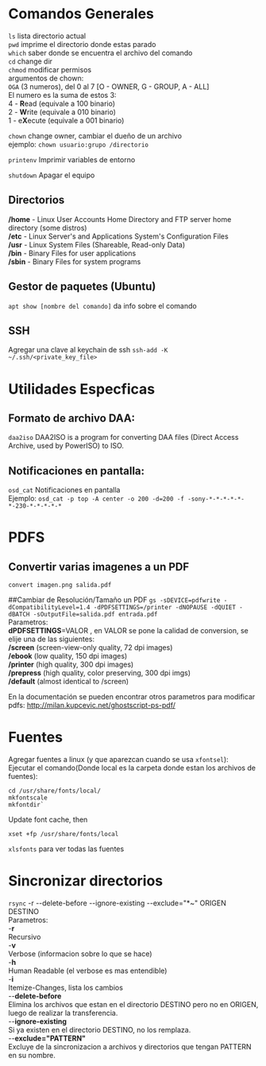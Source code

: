# Comandos Generales
`ls` lista directorio actual  
`pwd` imprime el directorio donde estas parado  
`which` saber donde se encuentra el archivo del comando  
`cd` change dir  
`chmod` modificar permisos  
argumentos de chown:  
`OGA` (3 numeros), del 0 al 7 [O - OWNER, G - GROUP, A - ALL]  
El numero es la suma de estos 3:  
4 - **R**ead (equivale a 100 binario)  
2 - **W**rite (equivale a 010 binario)  
1 - e**X**ecute (equivale a 001 binario)  

`chown` change owner, cambiar el dueño de un archivo  
ejemplo: `chown usuario:grupo /directorio`

`printenv` Imprimir variables de entorno

`shutdown` Apagar el equipo

## Directorios
**/home** - Linux User Accounts Home Directory and FTP server home directory (some distros)  
**/etc** - Linux Server's and Applications System's Configuration Files  
**/usr** - Linux System Files (Shareable, Read-only Data)  
**/bin** - Binary Files for user applications  
**/sbin** - Binary Files for system programs  


## Gestor de paquetes (Ubuntu)
`apt show [nombre del comando]` da info sobre el comando

## SSH
Agregar una clave al keychain de ssh
`ssh-add -K ~/.ssh/<private_key_file>`

# Utilidades Especficas
## Formato de archivo DAA:
`daa2iso` DAA2ISO is a program for converting DAA files (Direct Access Archive, used by PowerISO) to ISO.

## Notificaciones en pantalla:
`osd_cat`  Notificaciones en pantalla  
Ejemplo: `osd_cat -p top -A center -o 200 -d=200 -f -sony-*-*-*-*-*-*-230-*-*-*-*-*`

# PDFS
## Convertir varias imagenes a un PDF
`convert imagen.png salida.pdf`  

##Cambiar de Resolución/Tamaño un PDF
`gs -sDEVICE=pdfwrite -dCompatibilityLevel=1.4 -dPDFSETTINGS=/printer -dNOPAUSE -dQUIET -dBATCH -sOutputFile=salida.pdf entrada.pdf`  
Parametros:  
**dPDFSETTINGS**=VALOR , en VALOR se pone la calidad de conversion, se elije una de las siguientes:  
**/screen**   (screen-view-only quality, 72 dpi images)  
**/ebook**    (low quality, 150 dpi images)  
**/printer**  (high quality, 300 dpi images)  
**/prepress** (high quality, color preserving, 300 dpi imgs)  
**/default**  (almost identical to /screen)  

En la documentación se pueden encontrar otros parametros para modificar pdfs: http://milan.kupcevic.net/ghostscript-ps-pdf/

# Fuentes
Agregar fuentes a linux (y que aparezcan cuando se usa `xfontsel`):  
Ejecutar el comando(Donde local es la carpeta donde estan los archivos de fuentes):
    
    cd /usr/share/fonts/local/
    mkfontscale
    mkfontdir`
Update font cache, then

    xset +fp /usr/share/fonts/local 

`xlsfonts` para ver todas las fuentes


# Sincronizar directorios
`rsync` -r --delete-before --ignore-existing --exclude="*~" ORIGEN DESTINO  
Parametros:  
-**r**  
Recursivo    
-**v**  
Verbose (informacion sobre lo que se hace)  
-**h**  
Human Readable (el verbose es mas entendible)  
-**i**  
Itemize-Changes, lista los cambios  
--**delete-before**  
Elimina los archivos que estan en el directorio DESTINO pero no en ORIGEN, luego de realizar la transferencia.  
--**ignore-existing**  
Si ya existen en el directorio DESTINO, no los remplaza.  
--**exclude="PATTERN"**  
Excluye de la sincronizacion a archivos y directorios que tengan PATTERN en su nombre. 
